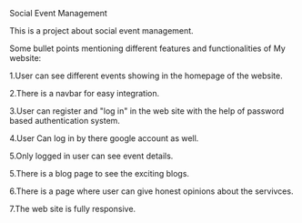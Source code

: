 
Social Event Management

This is a project about social event management.

Some bullet points mentioning different features and functionalities of My   website:

1.User can see different events showing in the homepage of the website.


2.There is a navbar for easy integration.



3.User can register and "log in" in the web site with the help of password based authentication system.

4.User Can log in by there google account as well.

5.Only logged in user can see event details.

5.There is a blog page to see the exciting blogs.

6.There is a page where user can give honest opinions about the servivces.

7.The web site is fully responsive.
